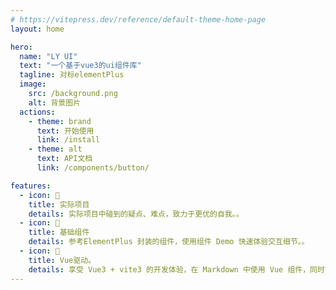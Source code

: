 ```yaml
---
# https://vitepress.dev/reference/default-theme-home-page
layout: home

hero:
  name: "LY UI"
  text: "一个基于vue3的ui组件库"
  tagline: 对标elementPlus
  image:
    src: /background.png
    alt: 背景图片
  actions:
    - theme: brand
      text: 开始使用
      link: /install
    - theme: alt
      text: API文档
      link: /components/button/

features:
  - icon: 🚀
    title: 实际项目
    details: 实际项目中碰到的疑点、难点，致力于更优的自我。。
  - icon: 🧩
    title: 基础组件
    details: 参考ElementPlus 封装的组件，使用组件 Demo 快速体验交互细节。。
  - icon: 🍓
    title: Vue驱动。
    details: 享受 Vue3 + vite3 的开发体验，在 Markdown 中使用 Vue 组件，同时可以使用 Vue 来开发自定义主题。
---
```

